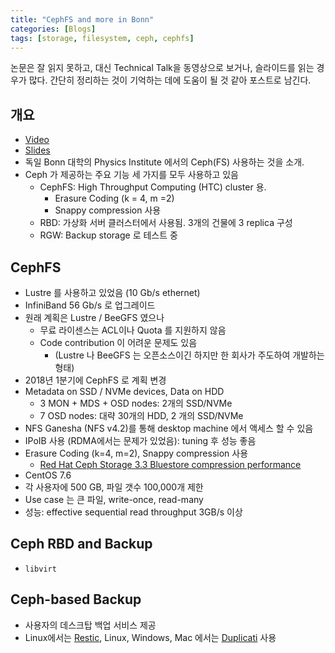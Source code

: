 ```yaml
---
title: "CephFS and more in Bonn"
categories: [Blogs]
tags: [storage, filesystem, ceph, cephfs]
---
```


논문은 잘 읽지 못하고, 대신 Technical Talk을 동영상으로 보거나, 슬라이드를 읽는 경우가 많다. 간단히 정리하는 것이 기억하는 데에 도움이 될 것 같아 포스트로 남긴다. 

## 개요

* [Video](https://cds.cern.ch/record/2691580)
* [Slides](https://indico.cern.ch/event/765214/contributions/3517132/attachments/1907986/3151718/15-Oliver-Freyermuth-Bonn.pdf)
* 독일 Bonn 대학의 Physics Institute 에서의 Ceph(FS) 사용하는 것을 소개.
* Ceph 가 제공하는 주요 기능 세 가지를 모두 사용하고 있음
  - CephFS: High Throughput Computing (HTC) cluster 용. 
    - Erasure Coding (k = 4, m =2)
    - Snappy compression 사용
  - RBD: 가상화 서버 클러스터에서 사용됨. 3개의 건물에 3 replica 구성
  - RGW: Backup storage 로 테스트 중

## CephFS

* Lustre 를 사용하고 있었음 (10 Gb/s ethernet)
* InfiniBand 56 Gb/s 로 업그레이드
* 원래 계획은 Lustre / BeeGFS 였으나 
  - 무료 라이센스는 ACL이나 Quota 를 지원하지 않음
  - Code contribution 이 어려운 문제도 있음
    - (Lustre 나 BeeGFS 는 오픈소스이긴 하지만 한 회사가 주도하여 개발하는 형태)
* 2018년 1분기에 CephFS 로 계획 변경
* Metadata on SSD / NVMe devices, Data on HDD
  - 3 MON + MDS + OSD nodes: 2개의 SSD/NVMe
  - 7 OSD nodes: 대략 30개의 HDD, 2 개의 SSD/NVMe
* NFS Ganesha (NFS v4.2)를 통해 desktop machine 에서 액세스 할 수 있음
* IPoIB 사용 (RDMA에서는 문제가 있었음): tuning 후 성능 좋음
* Erasure Coding (k=4, m=2), Snappy compression 사용
  - [Red Hat Ceph Storage 3.3 Bluestore compression performance](https://www.redhat.com/en/blog/red-hat-ceph-storage-33-bluestore-compression-performance)
* CentOS 7.6
* 각 사용자에 500 GB, 파일 갯수 100,000개 제한
* Use case 는 큰 파일, write-once, read-many
* 성능: effective sequential read throughput 3GB/s 이상

## Ceph RBD and Backup

* `libvirt`

## Ceph-based Backup

* 사용자의 데스크탑 백업 서비스 제공
* Linux에서는 [Restic](https://restic.net/), Linux, Windows, Mac 에서는 [Duplicati](https://www.duplicati.com/) 사용


